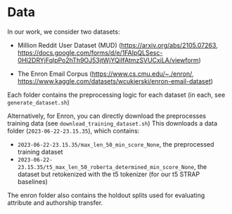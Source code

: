 # Data


In our work, we consider two datasets:

- Million Reddit User Dataset (MUD) (https://arxiv.org/abs/2105.07263, https://docs.google.com/forms/d/e/1FAIpQLSesc-0HI2DRYjFqlpPo2hTh9OJ53jtWjYQiIfAtmzSVUCxiLA/viewform)

- The Enron Email Corpus (https://www.cs.cmu.edu/~./enron/, https://www.kaggle.com/datasets/wcukierski/enron-email-dataset)

Each folder contains the preprocessing logic for each dataset (in each, see `generate_dataset.sh`)


Alternatively, for Enron, you can directly download the preprocesses training data (see `download_training_dataset.sh`)
This downloads a data folder (`2023-06-22-23.15.35`), which contains:

- `2023-06-22-23.15.35/max_len_50_min_score_None`, the preprocessed training dataset
- `2023-06-22-23.15.35/t5_max_len_50_roberta_determined_min_score_None`, the dataset but retokenized with the t5 tokenizer (for our t5 STRAP baselines)


The enron folder also contains the holdout splits used for evaluating attribute and authorship transfer.

